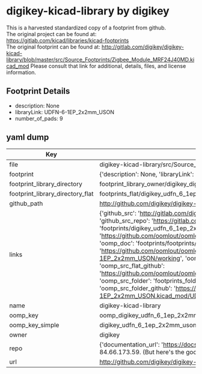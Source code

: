 # digikey-kicad-library by digikey  
This is a harvested standardized copy of a footprint from github.  
The original project can be found at:  
https://gitlab.com/kicad/libraries/kicad-footprints  
The original footprint can be found at:
http://gitlab.com/digikey/digikey-kicad-library/blob/master/src/Source_Footprints/Zigbee_Module_MRF24J40MD.kicad_mod
Please consult that link for additional, details, files, and license information.  
## Footprint Details
* description: None  
* libraryLink: UDFN-6-1EP_2x2mm_USON  
* number_of_pads: 9  
## yaml dump  
| Key | Value |  
| --- | --- |  
| file | digikey-kicad-library/src/Source_Footprints/UDFN-6-1EP_2x2mm_USON.kicad_mod |  
| footprint | {'description': None, 'libraryLink': 'UDFN-6-1EP_2x2mm_USON', 'number_of_pads': 9} |  
| footprint_library_directory | footprint_library_owner/digikey_digikey-kicad-library |  
| footprint_library_directory_flat | footprints_flat/digikey_udfn_6_1ep_2x2mm_uson_udfn_6_1ep_2x2mm_uson/working |  
| github_path | http://github.com/digikey/digikey-kicad-library/blob/master/src/Source_Footprints/UDFN-6-1EP_2x2mm_USON.kicad_mod |  
| links | {'github_src': 'http://gitlab.com/digikey/digikey-kicad-library/blob/master/src/Source_Footprints/Zigbee_Module_MRF24J40MD.kicad_mod', 'github_src_repo': 'https://gitlab.com/kicad/libraries/kicad-footprints', 'oomp_bot': 'footprints/digikey_udfn_6_1ep_2x2mm_uson_udfn_6_1ep_2x2mm_uson/working', 'oomp_bot_github': 'https://github.com/oomlout/oomlout_oomp_footprint_bot/tree/main/footprints/digikey_udfn_6_1ep_2x2mm_uson_udfn_6_1ep_2x2mm_uson/working', 'oomp_doc': 'footprints/footprints/digikey/UDFN-6-1EP_2x2mm_USON.kicad_mod/UDFN-6-1EP_2x2mm_USON/working/', 'oomp_doc_github': 'https://github.com/oomlout/oomlout_oomp_footprint_doc/tree/main/footprints/footprints/digikey/UDFN-6-1EP_2x2mm_USON.kicad_mod/UDFN-6-1EP_2x2mm_USON/working', 'oomp_src_flat': 'footprints_flat/footprints_flat/digikey_udfn_6_1ep_2x2mm_uson_udfn_6_1ep_2x2mm_uson/working', 'oomp_src_flat_github': 'https://github.com/oomlout/oomlout_oomp_footprint_src/tree/main/footprints_flat/digikey_udfn_6_1ep_2x2mm_uson_udfn_6_1ep_2x2mm_uson/working', 'oomp_src_folder': 'footprints_folder/footprints_folder/digikey/UDFN-6-1EP_2x2mm_USON.kicad_mod/UDFN-6-1EP_2x2mm_USON/working', 'oomp_src_folder_github': 'https://github.com/oomlout/oomlout_oomp_footprint_src/tree/main/footprints_folder/digikey/UDFN-6-1EP_2x2mm_USON.kicad_mod/UDFN-6-1EP_2x2mm_USON/working'} |  
| name | digikey-kicad-library |  
| oomp_key | oomp_digikey_udfn_6_1ep_2x2mm_uson_udfn_6_1ep_2x2mm_uson |  
| oomp_key_simple | digikey_udfn_6_1ep_2x2mm_uson_udfn_6_1ep_2x2mm_uson |  
| owner | digikey |  
| repo | {'documentation_url': 'https://docs.github.com/rest/overview/resources-in-the-rest-api#rate-limiting', 'message': "API rate limit exceeded for 84.66.173.59. (But here's the good news: Authenticated requests get a higher rate limit. Check out the documentation for more details.)"} |  
| url | http://github.com/digikey/digikey-kicad-library |  

